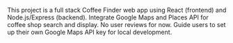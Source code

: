 <!-- Use this file to provide workspace-specific custom instructions to Copilot. For more details, visit https://code.visualstudio.com/docs/copilot/copilot-customization#_use-a-githubcopilotinstructionsmd-file -->

This project is a full stack Coffee Finder web app using React (frontend) and Node.js/Express (backend). Integrate Google Maps and Places API for coffee shop search and display. No user reviews for now. Guide users to set up their own Google Maps API key for local development.
